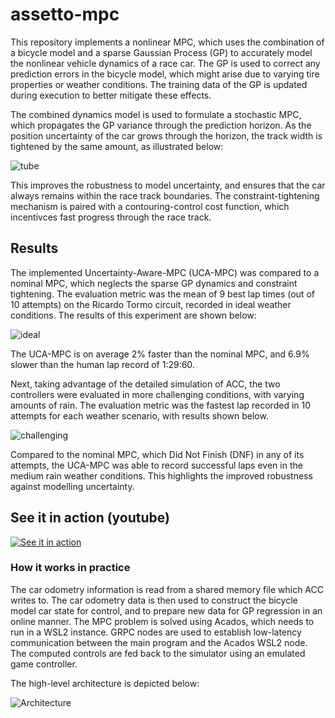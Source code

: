 # assetto-mpc
This repository implements a nonlinear MPC, which uses the combination of a bicycle model and a sparse Gaussian Process (GP) to accurately model the nonlinear vehicle dynamics of a race car. The GP is used to correct any prediction errors in the bicycle model, which might arise due to varying tire properties or weather conditions. The training data of the GP is updated during execution to better mitigate these effects.

The combined dynamics model is used to formulate a stochastic MPC, which propagates the GP variance through the prediction horizon. As the position uncertainty of the car grows through the horizon, the track width is tightened by the same amount, as illustrated below:

![tube](https://github.com/user-attachments/assets/00c0edb4-309e-4ea0-9005-47594ea5b45a)

This improves the robustness to model uncertainty, and ensures that the car always remains within the race track boundaries. The constraint-tightening mechanism is paired with a contouring-control cost function, which incentivces fast progress through the race track. 

## Results
The implemented Uncertainty-Aware-MPC (UCA-MPC) was compared to a nominal MPC, which neglects the sparse GP dynamics and constraint tightening. The evaluation metric was the mean of 9 best lap times (out of 10 attempts) on the Ricardo Tormo circuit, recorded in ideal weather conditions. The results of this experiment are shown below:

![ideal](https://github.com/user-attachments/assets/ce939141-2d35-432c-a1b9-437a25295f1e)

The UCA-MPC is on average 2% faster than the nominal MPC, and 6.9% slower than the human lap record of 1:29:60. 

Next, taking advantage of the detailed simulation of ACC, the two controllers were evaluated in more challenging conditions, with varying amounts of rain. The evaluation metric was the fastest lap recorded in 10 attempts for each weather scenario, with results shown below. 

![challenging](https://github.com/user-attachments/assets/c4f26547-1a22-471e-b622-39cb6556d283)

Compared to the nominal MPC, which Did Not Finish (DNF) in any of its attempts, the UCA-MPC was able to record successful laps even in the medium rain weather conditions. This highlights the improved robustness against modelling uncertainty.
 

## See it in action (youtube)
[![See it in action](https://img.youtube.com/vi/SENTHq9ONTw/0.jpg)](https://www.youtube.com/watch?v=SENTHq9ONTw)


### How it works in practice
The car odometry information is read from a shared memory file which ACC writes to. The car odometry data is then used to construct the bicycle model car state for control, and to prepare new data for GP regression in an online manner. The MPC problem is solved using Acados, which needs to run in a WSL2 instance. GRPC nodes are used to establish low-latency communication between the main program and the Acados WSL2 node. The computed controls are fed back to the simulator using an emulated game controller. 

The high-level architecture is depicted below:

![Architecture](https://github.com/user-attachments/assets/dd84a2ae-e74c-4b4e-aef6-9c15b5f4dc89)

